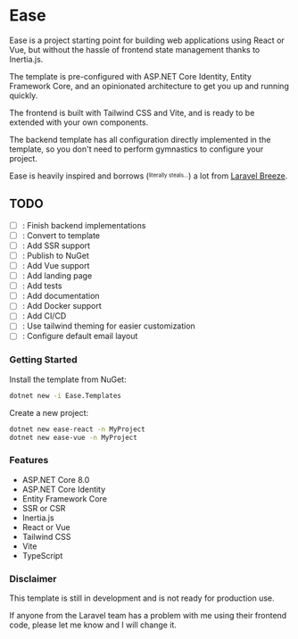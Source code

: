 # Ease

Ease is a project starting point for building web applications using React or Vue, but without the hassle of
frontend state management thanks to Inertia.js.

The template is pre-configured with ASP.NET Core Identity, Entity Framework Core, 
and an opinionated architecture to get you up and running quickly.

The frontend is built with Tailwind CSS and Vite, and is ready to be extended with your own components.

The backend template has all configuration directly implemented in the template, so you don't need to perform gymnastics
to configure your project.

Ease is heavily inspired and borrows (<sup><sub>literally steals...</sub></sup>) a lot
from [Laravel Breeze](https://github.com/laravel/breeze).

## TODO

- [ ] : Finish backend implementations
- [ ] : Convert to template
- [ ] : Add SSR support
- [ ] : Publish to NuGet
- [ ] : Add Vue support
- [ ] : Add landing page
- [ ] : Add tests
- [ ] : Add documentation
- [ ] : Add Docker support
- [ ] : Add CI/CD
- [ ] : Use tailwind theming for easier customization
- [ ] : Configure default email layout

### Getting Started

Install the template from NuGet:

```bash
dotnet new -i Ease.Templates
```

Create a new project:

```bash
dotnet new ease-react -n MyProject
dotnet new ease-vue -n MyProject
```

### Features

- ASP.NET Core 8.0
- ASP.NET Core Identity
- Entity Framework Core
- SSR or CSR
- Inertia.js
- React or Vue
- Tailwind CSS
- Vite
- TypeScript

### Disclaimer

This template is still in development and is not ready for production use.

If anyone from the Laravel team has a problem with me using their frontend code, please let me know and I will change it.